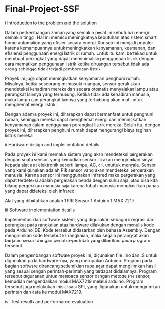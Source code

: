 # Final-Project-SSF

i Introduction to the problem and the solution

Dalam perkembangan zaman yang semakin pesat ini kebutuhan energi semakin tinggi. 
Hal ini memicu meningkatnya kebutuhan atas sistem smart home automation yang efisien secara energi. 
Konsep ini menjadi populer karena kemampuannya untuk meningkatkan kenyamanan, keamanan, 
dan efisiensi penggunaan energi listrik di rumah. 
Untuk itu kami bertekad untuk membuat perangkat yang dapat meminimalisir penggunaan listrik 
dengan cara mematikan penggunaan listrik ketika diruangan tersebut tidak ada orang sehingga tidak terjadi
pemborosan listrik.

Proyek ini juga dapat meningkatkan kenyamanan penghuni rumah. 
Misalnya, ketika seseorang memasuki ruangan, sensor gerak akan mendeteksi kehadiran 
mereka dan secara otomatis menyalakan lampu atau perangkat lainnya yang terhubung. 
Ketika tidak ada kehadiran manusia, maka lampu dan perangkat lainnya yang terhubung 
akan mati untuk menghemat energi listrik.

Dengan adanya proyek ini,  diharapkan dapat bermanfaat untuk penghuni rumah, 
sehingga mereka dapat menghemat energi dan meningkatkan kenyamanan dalam penggunaan 
perangkat listrik mereka. Selain itu, dengan proyek ini, diharapkan penghuni rumah 
dapat mengurangi biaya tagihan listrik mereka.

ii Hardware design and implementation details

Pada proyek ini kami memakai sistem yang akan mendeteksi pergerakan dengan suatu sensor.
yang kemudian sensor ini akan mengirimkan sinyal kepada alat alat elektronik seperti 
lampu, AC, dll. unuttuk menyala. Sensor yang kami gunakan adalah PIR sensor yang akan
mendeteksi pergerakan manusia. Karena sensor ini menggunakan infrared maka pergerakan
yang dapat terdeteksi adalah pergerakan benda dengan suhu saja, atau bisa kita bilang 
pergerakan manusia saja karena tubuh manusia menghasilkan panas yang dapat dideteksi
oleh infrared

Alat yang dibutuhkan adalah
1 PIR Sensor
1 Arduino
1 MAX 7219

iii Software implementation details

Implementasi dari software sistem, yang digunakan sebagai integrasi dari perangkat pada rangkaian 
atau hardware dilakukan dengan menulis kode pada Arduino IDE. Kode tersebut didasarkan oleh bahasa Assembly. 
Dengan mengirimkan kode tersebut ke rangkaian, maka segala perangkat akan berjalan sesuai dengan perintah-perintah 
yang diberikan pada program tersebut. 

Dalam pengembangan software proyek ini, digunakan file .ino dan .S untuk digunakan pada hardware-nya, 
yang merupakan Arduino. Program pada bagian software dirancang sedemikian rupa agar dapat mengirimkan hasil yang sesuai 
dengan perintah-perintah yang terdapat didalamnya. Program tersebut digunakan untuk membaca sensor dengan 
metode PIR sensor, kemudian mengendalikan modul MAX7219 melalui arduino. 
Program tersebut juga melakukan inisialisasi SPI, yang digunakan untuk mengirimkan perintah dan data ke modul MAX7219. 

iv. Test results and performance evaluation





